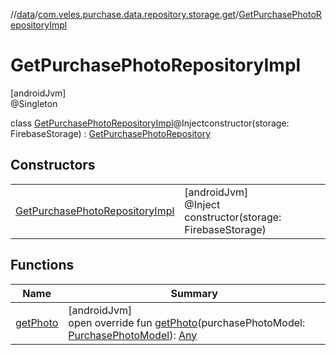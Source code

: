 //[data](../../../index.md)/[com.veles.purchase.data.repository.storage.get](../index.md)/[GetPurchasePhotoRepositoryImpl](index.md)

# GetPurchasePhotoRepositoryImpl

[androidJvm]\
@Singleton

class [GetPurchasePhotoRepositoryImpl](index.md)@Injectconstructor(storage: FirebaseStorage) : [GetPurchasePhotoRepository](../../../../domain/domain/com.veles.purchase.domain.repository.purchase/-get-purchase-photo-repository/index.md)

## Constructors

| | |
|---|---|
| [GetPurchasePhotoRepositoryImpl](-get-purchase-photo-repository-impl.md) | [androidJvm]<br>@Inject<br>constructor(storage: FirebaseStorage) |

## Functions

| Name | Summary |
|---|---|
| [getPhoto](get-photo.md) | [androidJvm]<br>open override fun [getPhoto](get-photo.md)(purchasePhotoModel: [PurchasePhotoModel](../../../../domain/domain/com.veles.purchase.domain.model.purchase/-purchase-photo-model/index.md)): [Any](https://kotlinlang.org/api/latest/jvm/stdlib/kotlin/-any/index.html) |
